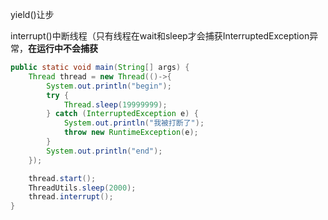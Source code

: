 yield()让步

interrupt()中断线程（只有线程在wait和sleep才会捕获InterruptedException异常，**在运行中不会捕获**
``` java
public static void main(String[] args) {
    Thread thread = new Thread(()->{
        System.out.println("begin");
        try {
            Thread.sleep(19999999);
        } catch (InterruptedException e) {
            System.out.println("我被打断了");
            throw new RuntimeException(e);
        }
        System.out.println("end");
    });

    thread.start();
    ThreadUtils.sleep(2000);
    thread.interrupt();
}
```
